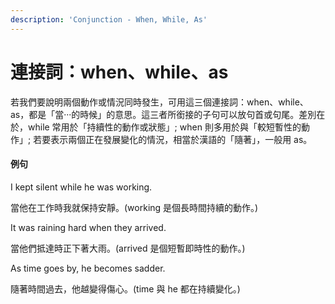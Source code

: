 ```yaml
---
description: 'Conjunction - When, While, As'
---
```


# 連接詞：when、while、as

若我們要說明兩個動作或情況同時發生，可用這三個連接詞：when、while、as，都是「當‧‧‧的時候」的意思。這三者所銜接的子句可以放句首或句尾。差別在於，while 常用於「持續性的動作或狀態」; when 則多用於與「較短暫性的動作」; 若要表示兩個正在發展變化的情況，相當於漢語的「隨著」，一般用 as。

#### 例句

I kept silent while he was working.

當他在工作時我就保持安靜。\(working 是個長時間持續的動作。\)

It was raining hard when they arrived.

當他們抵達時正下著大雨。\(arrived 是個短暫即時性的動作。\)

As time goes by, he becomes sadder.

隨著時間過去，他越變得傷心。\(time 與 he 都在持續變化。\)

